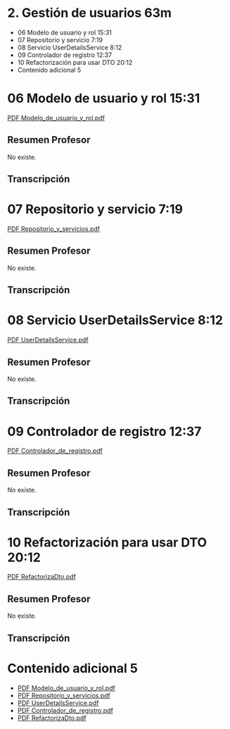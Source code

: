 # 2. Gestión de usuarios 63m

* 06 Modelo de usuario y rol 15:31 
* 07 Repositorio y servicio 7:19 
* 08 Servicio UserDetailsService 8:12 
* 09 Controlador de registro 12:37 
* 10 Refactorización para usar DTO 20:12 
* Contenido adicional 5

# 06 Modelo de usuario y rol 15:31 

[PDF Modelo_de_usuario_y_rol.pdf](pdfs/05_Modelo_de_usuario_y_rol.pdf)

## Resumen Profesor

No existe.

## Transcripción

# 07 Repositorio y servicio 7:19 

[PDF Repositorio_y_servicios.pdf](pdfs/06_Repositorio_y_servicios.pdf)

## Resumen Profesor

No existe.

## Transcripción

# 08 Servicio UserDetailsService 8:12 

[PDF UserDetailsService.pdf](pdfs/07_UserDetailsService.pdf)

## Resumen Profesor

No existe.

## Transcripción

# 09 Controlador de registro 12:37 

[PDF Controlador_de_registro.pdf](pdfs/08_Controlador_de_registro.pdf)

## Resumen Profesor

No existe.

## Transcripción

# 10 Refactorización para usar DTO 20:12 

[PDF RefactorizaDto.pdf](pdfs/09_RefactorizaDto.pdf)

## Resumen Profesor

No existe.

## Transcripción

# Contenido adicional 5

* [PDF Modelo_de_usuario_y_rol.pdf](pdfs/05_Modelo_de_usuario_y_rol.pdf)
* [PDF Repositorio_y_servicios.pdf](pdfs/06_Repositorio_y_servicios.pdf)
* [PDF UserDetailsService.pdf](pdfs/07_UserDetailsService.pdf)
* [PDF Controlador_de_registro.pdf](pdfs/08_Controlador_de_registro.pdf)
* [PDF RefactorizaDto.pdf](pdfs/09_RefactorizaDto.pdf)

